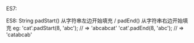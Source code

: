 ES7:


ES8:
String
padStart() 从字符串左边开始填充 / padEnd() 从字符串右边开始填充
eg: 'cat'.padStart(8, 'abc'); // => 'abcabcat'
    'cat'.padEnd(8, 'abc'); // => 'catabcab'